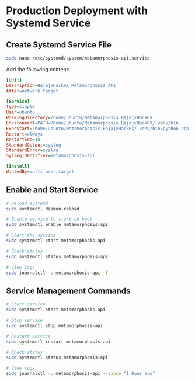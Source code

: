 # Production Deployment with Systemd Service

## Create Systemd Service File

```bash
sudo nano /etc/systemd/system/metamorphosis-api.service
```

Add the following content:

```ini
[Unit]
Description=BajajxHackRX Metamorphosis API
After=network.target

[Service]
Type=simple
User=ubuntu
WorkingDirectory=/home/ubuntu/Metamorphosis_BajajxHackRX
Environment=PATH=/home/ubuntu/Metamorphosis_BajajxHackRX/.venv/bin
ExecStart=/home/ubuntu/Metamorphosis_BajajxHackRX/.venv/bin/python app.py
Restart=always
RestartSec=10
StandardOutput=syslog
StandardError=syslog
SyslogIdentifier=metamorphosis-api

[Install]
WantedBy=multi-user.target
```

## Enable and Start Service

```bash
# Reload systemd
sudo systemctl daemon-reload

# Enable service to start on boot
sudo systemctl enable metamorphosis-api

# Start the service
sudo systemctl start metamorphosis-api

# Check status
sudo systemctl status metamorphosis-api

# View logs
sudo journalctl -u metamorphosis-api -f
```

## Service Management Commands

```bash
# Start service
sudo systemctl start metamorphosis-api

# Stop service
sudo systemctl stop metamorphosis-api

# Restart service
sudo systemctl restart metamorphosis-api

# Check status
sudo systemctl status metamorphosis-api

# View logs
sudo journalctl -u metamorphosis-api --since "1 hour ago"
```
